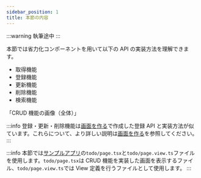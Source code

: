 ```yaml
---
sidebar_position: 1
title: 本節の内容
---
```


:::warning
執筆途中
:::

本節では省力化コンポーネントを用いて以下の API の実装方法を理解できます。

- 取得機能
- 登録機能
- 更新機能
- 削除機能
- 検索機能

「CRUD 機能の画像（全体）」

:::info
登録・更新・削除機能は[画面を作る](../create-register-screen/)で作成した登録 API と実装方法が似ています。これらについて、より詳しい説明は[画面を作る](../create-register-screen/)を参照してください。
:::

:::info
本節では[サンプルアプリ](https://github.com/Fintan-contents/dev-react-cs-example/tree/develop)の`todo/page.tsx`と`todo/page.view.ts`ファイルを使用します。`todo/page.tsx`は CRUD 機能を実装した画面を表示するファイル、`todo/page.view.ts`では View 定義を行うファイルとして使用します。
:::
